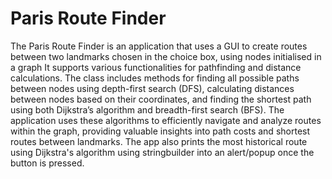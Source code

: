 # Paris Route Finder

The Paris Route Finder is an application that uses a GUI to create routes between two landmarks chosen in the choice box, using nodes initialised in a graph 
It supports various functionalities for pathfinding and distance calculations. The class includes methods for finding all possible paths between nodes using depth-first search (DFS), calculating distances between nodes based on their coordinates, and finding the shortest path using both Dijkstra’s algorithm and breadth-first search (BFS). The application uses these algorithms to efficiently navigate and analyze routes within the graph, providing valuable insights into path costs and shortest routes between landmarks. The app also prints the most historical route using Dijkstra's algorithm using stringbuilder into an alert/popup once the button is pressed.



